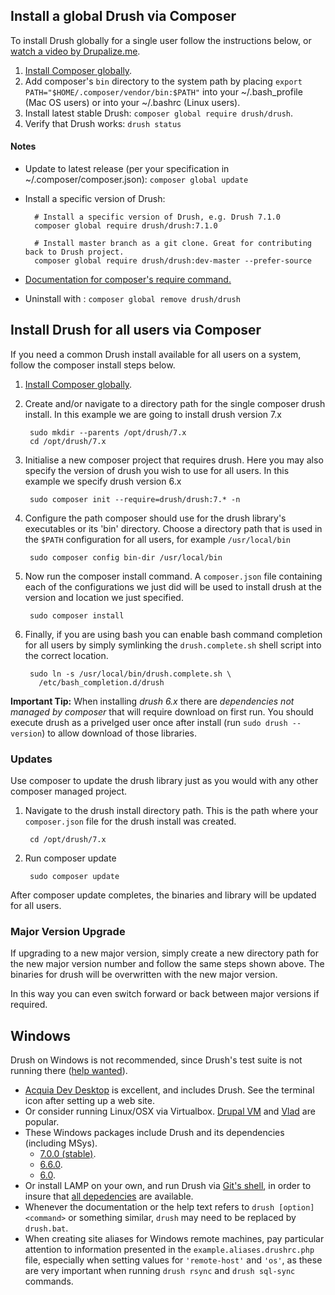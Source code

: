 Install a global Drush via Composer
------------------
To install Drush globally for a single user follow the instructions below, or [watch a video by Drupalize.me](https://youtu.be/eAtDaD8xz0Q).

1. [Install Composer globally](https://getcomposer.org/doc/00-intro.md#globally).
1. Add composer's `bin` directory to the system path by placing `export PATH="$HOME/.composer/vendor/bin:$PATH"` into your ~/.bash_profile (Mac OS users) or into your ~/.bashrc (Linux users).
1. Install latest stable Drush: `composer global require drush/drush`.
1. Verify that Drush works: `drush status`

#### Notes
* Update to latest release (per your specification in ~/.composer/composer.json): `composer global update`
* Install a specific version of Drush:

        # Install a specific version of Drush, e.g. Drush 7.1.0
        composer global require drush/drush:7.1.0

        # Install master branch as a git clone. Great for contributing back to Drush project.
        composer global require drush/drush:dev-master --prefer-source

* [Documentation for composer's require command.](http://getcomposer.org/doc/03-cli.md#require)
* Uninstall with : `composer global remove drush/drush`

Install Drush for all users via Composer
------------
If you need a common Drush install available for all users on a system, follow the composer install steps below.

1. [Install Composer globally](https://getcomposer.org/doc/00-intro.md#globally).
1. Create and/or navigate to a directory path for the single composer drush install. In this example we are going to install drush version 7.x

        sudo mkdir --parents /opt/drush/7.x
        cd /opt/drush/7.x

1. Initialise a new composer project that requires drush. Here you may also specify the version of drush you wish to use for all users. In this example we specify drush version 6.x

        sudo composer init --require=drush/drush:7.* -n

1. Configure the path composer should use for the drush library's executables or its 'bin' directory. Choose a directory path that is used in the `$PATH` configuration for all users, for example `/usr/local/bin`

        sudo composer config bin-dir /usr/local/bin

1. Now run the composer install command. A `composer.json` file containing each of the configurations we just did will be used to install drush at the version and location we just specified.

        sudo composer install

1. Finally, if you are using bash you can enable bash command completion for all users by simply symlinking the `drush.complete.sh` shell script into the correct location.

        sudo ln -s /usr/local/bin/drush.complete.sh \
          /etc/bash_completion.d/drush

**Important Tip:** When installing *drush 6.x* there are *dependencies not managed by composer* that will require download on first run. You
should execute drush as a privelged user once after install (run `sudo drush --version`) to allow download of those libraries.

### Updates

Use composer to update the drush library just as you would with any other composer managed project.

1. Navigate to the drush install directory path. This is the path where your `composer.json` file for the drush install was created.

        cd /opt/drush/7.x

1. Run composer update

        sudo composer update

After composer update completes, the binaries and library will be updated for all users.

### Major Version Upgrade

If upgrading to a new major version, simply create a new directory path for the new major version number and follow the same steps shown above. The binaries for drush will be overwritten with the new major version.

In this way you can even switch forward or back between major versions if required.


Windows
------------
Drush on Windows is not recommended, since Drush's test suite is not running there ([help wanted](https://github.com/drush-ops/drush/issues/1612)).

- [Acquia Dev Desktop](https://www.acquia.com/downloads) is excellent, and includes Drush. See the terminal icon after setting up a web site.
- Or consider running Linux/OSX via Virtualbox. [Drupal VM](http://www.drupalvm.com/) and [Vlad](https://github.com/hashbangcode/vlad) are popular.
- These Windows packages include Drush and its dependencies (including MSys).
    - [7.0.0 (stable)](https://github.com/drush-ops/drush/releases/download/7.0.0/windows-7.0.0.zip).
    - [6.6.0](https://github.com/drush-ops/drush/releases/download/6.6.0/windows-6.6.0.zip).
    - [6.0](https://github.com/drush-ops/drush/releases/download/6.0.0/Drush-6.0-2013-08-28-Installer-v1.0.21.msi).
- Or install LAMP on your own, and run Drush via [Git's shell](https://git-for-windows.github.io/), in order to insure that [all depedencies](https://github.com/acquia/DevDesktopCommon/tree/master/bintools-win/msys/bin) are available.
- Whenever the documentation or the help text refers to `drush [option] <command>` or something similar, `drush` may need to be replaced by `drush.bat`.
- When creating site aliases for Windows remote machines, pay particular attention to information presented in the `example.aliases.drushrc.php` file, especially when setting values for `'remote-host'` and `'os'`, as these are very important when running `drush rsync` and `drush sql-sync` commands.
